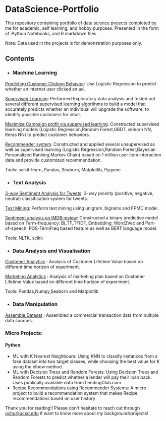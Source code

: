 # DataScience-Portfolio

This repository containing portfolio of data science projects completed by me for academic, self learning, and hobby purposes. Presented in the form of iPython Notebooks, and R markdown files.

Note: Data used in the projects is for demonstration purposes only.

## Contents
- ### Machine Learning

[Predicting Customer Clicking Behavior](https://github.com/qi-chu/DataScience-Portfolio/blob/main/tz-gaming-github.ipynb): Use Logistic Regression to predict whether an internet user clicked an ad.

[Supervised Learning](https://github.com/qi-chu/DataScience-Portfolio/blob/main/intuit.ipynb): Performed Exploratory data analysis and tested out several different supervised learning algorithms to build a model that accurately predicts whether an individual will upgrade the software, to identify possible customers for intuit.


[Maximize Campaign profit via supervised learning](https://github.com/qi-chu/DataScience-Portfolio/blob/main/CSE%20258%20final%20project.pdf): Constructed supervised learning models (Logistic Regression,Random Forest,GBDT, sklearn NN, Keras NN) to predict customer behaviors.

[Recommender system](https://github.com/qi-chu/DataScience-Portfolio/blob/main/intuit-redux.ipynb): Constructed and applied several unsupervised as well as supervised learning (Logistic Regression,Random Forest,Bayesian Personalized Ranking,Markov Chain) based on 1 million user item interaction data and provide customized recommendation.


Tools: scikit-learn, Pandas, Seaborn, Matplotlib, Pygame

- ### Text Analysis
[3-way Sentiment Analysis for Tweets](https://github.com/qi-chu/DataScience-Portfolio/blob/main/text_process-gitlab.ipynb): 3-way polarity (positive, negative, neutral) classification system for tweets.

[Text Mining](https://github.com/qi-chu/DataScience-Portfolio/blob/main/text_process-gitlab.ipynb): Perform text mining using unigram ,bigrams and FPMC model.

[Sentiment analysis on IMDB review](https://github.com/qi-chu/DataScience-Portfolio/tree/main/415-final-project-sentiment-analysis-imdb-main): Constructed a binary predictive model based on Term-frequency: Bi_TF_TFIDF, Embedding: Word2Vec and Part-of-speech: POS-TermFreq based feature as well as BERT language model.


Tools: NLTK, scikit

- ### Data Analysis and Visualisation
[Customer Analytics](https://github.com/qi-chu/DataScience-Portfolio/blob/main/pentathlon_gitlab.ipynb) : Analysis of Customer Lifetime Value based on different time horizon of experiment.

[Marketing Analytics](https://github.com/qi-chu/DataScience-Portfolio/blob/main/tuango.ipynb) : Analysis of marketing plan based on Customer Lifetime Value based on different time horizon of experiment.

Tools: Pandas,Numpy,Seaborn and Matplotlib

- ### Data Manipulation
[Assemble Dataset](https://github.com/qi-chu/DataScience-Portfolio/blob/main/recreate-dataset-gitlab.ipynb) : Assembled a commercial transaction data from nultiple data sources.

### Micro Projects:
#### Python
- ML with K Nearest Neighbours: Using KNN to classify instances from a fake dataset into two target classes, while choosing the best value for K using the elbow method.
- ML with Decision Trees and Random Forests: Using Decision Trees and Random Forests to predict whether a lender will pay their loan back. Uses publically available data from LendingClub.com
- Recipe Recommendations using Recommender Systems: A micro project to build a recommendation system that makes Recipe recommendations based on user history

<!-- #### R

ML Logistic Regression: Predicting salary class of a person using logistic regression.
ML Decision Trees and Random Forests: Using Decision Trees and Random Forests to classify schools as Private or Public.
 -->

Thank you for reading!! Please don't hesitate to reach out through qchu@ucsd.edu if want to know more about my background/projects! 
